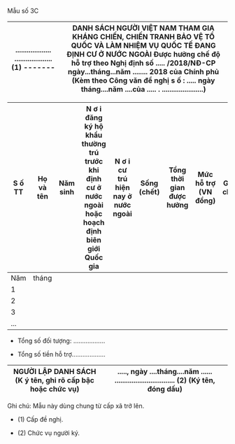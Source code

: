 Mẫu số 3C

| ................... ....................(1) ------- | DANH SÁCH NGƯỜI VIỆT NAM THAM GIA KHÁNG CHIẾN, CHIẾN TRANH BẢO VỆ TỔ QUỐC VÀ LÀM NHIỆM VỤ QUỐC TẾ ĐANG ĐỊNH CƯ Ở NƯỚC NGOÀI Được hưởng chế độ hỗ trợ theo Nghị định số ..... /2018/NĐ-CP ngày...tháng...năm ........ 2018 của Chính phủ (Kèm theo Công văn đề nghị s ố : ..... ngày tháng....năm ....của ..... . ......................)
|---|---|

| S ố TT | Họ và tên | Năm sinh | N ơ i đăng ký hộ khẩu thường trú trước khi định cư ở nước ngoài hoặc hoạch định biên giới Quốc gia | N ơ i cư trú hiện nay ở nước ngoài | Sống (chết) | Tổng thời gian được hưởng | Mức hỗ trợ (VN đồng) | Ghi chú |  |
|---|---|---|---|---|---|---|---|---|---|
| Năm | tháng |  |  |  |  |  |  |  |  |
| 1 |  |  |  |  |  |  |  |  |  |
| 2 |  |  |  |  |  |  |  |  |  |
| 3 |  |  |  |  |  |  |  |  |  |
| ... |  |  |  |  |  |  |  |  |  |

- Tổng số đối tượng: ..................

- Tổng số tiền hỗ trợ...................

| NGƯỜI LẬP DANH SÁCH (K ý tên, ghi rõ cấp bậc hoặc chức vụ) | ....., ngày ....tháng....năm ...... ................................ (2) (Ký tên, đóng dấu) |
|---|---|

Ghi chú: Mẫu này dùng chung từ cấp xã trở lên.

- (1) Cấp đề nghị.

- (2) Chức vụ người ký.